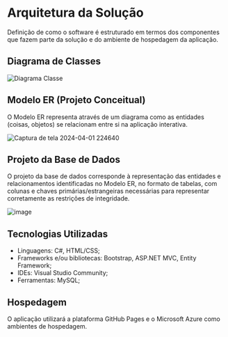 # Arquitetura da Solução

Definição de como o software é estruturado em termos dos componentes que fazem parte da solução e do ambiente de hospedagem da aplicação.

## Diagrama de Classes

![Diagrama Classe](https://github.com/ICEI-PUC-Minas-PMV-ADS/pmv-ads-2024-1-e2-proj-int-t1-macro-model/assets/145519272/4877315f-2287-480b-99ef-a672a4d09365)




## Modelo ER (Projeto Conceitual)

O Modelo ER representa através de um diagrama como as entidades (coisas, objetos) se relacionam entre si na aplicação interativa.


![Captura de tela 2024-04-01 224640](https://github.com/ICEI-PUC-Minas-PMV-ADS/pmv-ads-2024-1-e2-proj-macro-model/assets/146286957/c62c2c93-dc8c-4182-b0b6-e2ba8f57182c)


## Projeto da Base de Dados

O projeto da base de dados corresponde à representação das entidades e relacionamentos identificadas no Modelo ER, no formato de tabelas, com colunas e chaves primárias/estrangeiras necessárias para representar corretamente as restrições de integridade.
 
![image](https://github.com/ICEI-PUC-Minas-PMV-ADS/pmv-ads-2024-1-e2-proj-macro-model/assets/104217381/f720411d-35b6-4cca-b61e-cbed7edd2cc8)


## Tecnologias Utilizadas

- Linguagens: C#, HTML/CSS;
- Frameworks e/ou bibliotecas: Bootstrap, ASP.NET MVC, Entity Framework;
- IDEs: Visual Studio Community;
- Ferramentas: MySQL;

## Hospedagem

O aplicação utilizará a plataforma GitHub Pages e o Microsoft Azure como ambientes de hospedagem.


